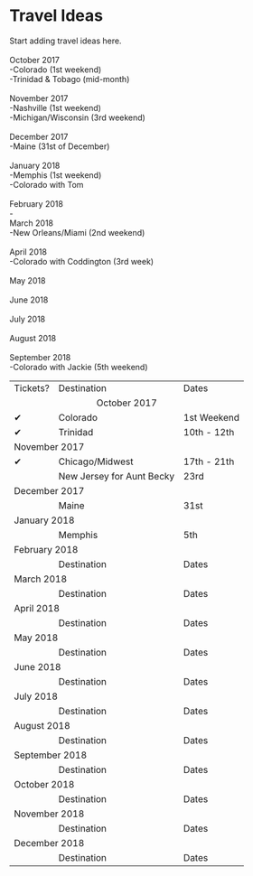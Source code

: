 # Travel Ideas



Start adding travel ideas here.<br /> <br />October 2017<br /> -Colorado (1st weekend)<br /> -Trinidad & Tobago (mid-month)<br /> <br />November 2017<br /> -Nashville (1st weekend)<br /> -Michigan/Wisconsin (3rd weekend)<br /> <br />December 2017 <br /> -Maine (31st of December)<br /> <br />January 2018<br /> -Memphis (1st weekend)<br /> -Colorado with Tom<br /> <br />February 2018 <br /> - <br />March 2018<br /> -New Orleans/Miami (2nd weekend)<br /> <br />April 2018<br /> -Colorado with Coddington (3rd week) <br /><br />May 2018<br /> <br />June 2018<br /> <br />July 2018<br /> <br />August 2018<br /> <br />September 2018<br /> -Colorado with Jackie (5th weekend)

<table>
  <tr><td>Tickets?</td><td>Destination</td><td>Dates</td></tr>
  <tr><td colspan = '3' align='center'>October 2017</td></tr>
  <tr><td>&#10004;</td><td>Colorado</td><td>1st Weekend</td></tr>
  <tr><td>&#10004;</td><td>Trinidad</td><td>10th - 12th</td></tr>
  <tr><td colspan = '3'>November 2017</td></tr>
  <tr><td>&#10004;</td><td>Chicago/Midwest</td><td>17th - 21th</td></tr>
  <tr><td></td><td>New Jersey for Aunt Becky</td><td>23rd</td></tr>
  <tr><td colspan = '3'>December 2017</td></tr>
  <tr><td></td><td>Maine</td><td>31st</td></tr>
  <tr><td colspan = '3'>January 2018</td></tr>
  <tr><td></td><td>Memphis</td><td>5th</td></tr>
  <tr><td colspan = '3'>February 2018</td></tr>
  <tr><td></td><td>Destination</td><td>Dates</td></tr>
  <tr><td colspan = '3'>March 2018</td></tr>
  <tr><td></td><td>Destination</td><td>Dates</td></tr>
  <tr><td colspan = '3'>April 2018</td></tr>
  <tr><td></td><td>Destination</td><td>Dates</td></tr>
  <tr><td colspan = '3'>May 2018</td></tr>
  <tr><td></td><td>Destination</td><td>Dates</td></tr>
  <tr><td colspan = '3'>June 2018</td></tr>
  <tr><td></td><td>Destination</td><td>Dates</td></tr>
  <tr><td colspan = '3'>July 2018</td></tr>
  <tr><td></td><td>Destination</td><td>Dates</td></tr>
  <tr><td colspan = '3'>August 2018</td></tr>
  <tr><td></td><td>Destination</td><td>Dates</td></tr>
  <tr><td colspan = '3'>September 2018</td></tr>
  <tr><td></td><td>Destination</td><td>Dates</td></tr>
  <tr><td colspan = '3'>October 2018</td></tr>
  <tr><td></td><td>Destination</td><td>Dates</td></tr>
  <tr><td colspan = '3'>November 2018</td></tr>
  <tr><td></td><td>Destination</td><td>Dates</td></tr>
  <tr><td colspan = '3'>December 2018</td></tr>
  <tr><td></td><td>Destination</td><td>Dates</td></tr>
</table>
